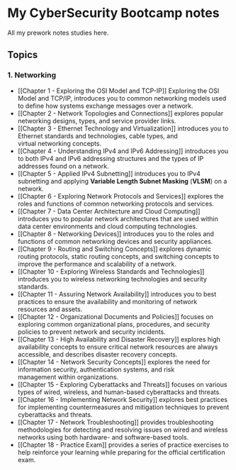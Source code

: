 # My CyberSecurity Bootcamp notes

All my prework notes studies here.


## Topics

### 1. Networking

- [[Chapter 1 - Exploring the OSI Model and TCP-IP]] Exploring the OSI Model and TCP/IP, introduces you to common networking models used to define how systems exchange messages over a network.
- [[Chapter 2 - Network Topologies and Connections]] explores popular networking designs, types, and service provider links. 
- [[Chapter 3 - Ethernet Technology and Virtualization]] introduces you to Ethernet standards and technologies, cable types, and virtual networking concepts.
- [[Chapter 4 - Understanding IPv4 and IPv6 Addressing]] introduces you to both IPv4 and IPv6 addressing structures and the types of IP addresses found on a network.
- [[Chapter 5 - Applied IPv4 Subnetting]] introduces you to IPv4 subnetting and applying **Variable Length Subnet Masking** (**VLSM**) on a network.
- [[Chapter 6 - Exploring Network Protocols and Services]] explores the roles and functions of common networking protocols and services.
- [[Chapter 7 - Data Center Architecture and Cloud Computing]] introduces you to popular network architectures that are used within data center environments and cloud computing technologies.
- [[Chapter 8 - Networking Devices]] introduces you to the roles and functions of common networking devices and security appliances.
- [[Chapter 9 - Routing and Switching Concepts]] explores dynamic routing protocols, static routing concepts, and switching concepts to improve the performance and scalability of a network.
- [[Chapter 10 - Exploring Wireless Standards and Technologies]] introduces you to wireless networking technologies and security standards.
- [[Chapter 11 - Assuring Network Availability]] introduces you to best practices to ensure the availability and monitoring of network resources and assets.
- [[Chapter 12 - Organizational Documents and Policies]] focuses on exploring common organizational plans, procedures, and security policies to prevent network and security incidents.
- [[Chapter 13 - High Availability and Disaster Recovery]] explores high availability concepts to ensure critical network resources are always accessible, and describes disaster recovery concepts.
- [[Chapter 14 - Network Security Concepts]] explores the need for information security, authentication systems, and risk management within organizations.
- [[Chapter 15 - Exploring Cyberattacks and Threats]] focuses on various types of wired, wireless, and human-based cyberattacks and threats.
- [[Chapter 16 - Implementing Network Security]] explores best practices for implementing countermeasures and mitigation techniques to prevent cyberattacks and threats.
- [[Chapter 17 - Network Troubleshooting]] provides troubleshooting methodologies for detecting and resolving issues on wired and wireless networks using both hardware- and software-based tools.
- [[Chapter 18 - Practice Exam]] provides a series of practice exercises to help reinforce your learning while preparing for the official certification exam.

